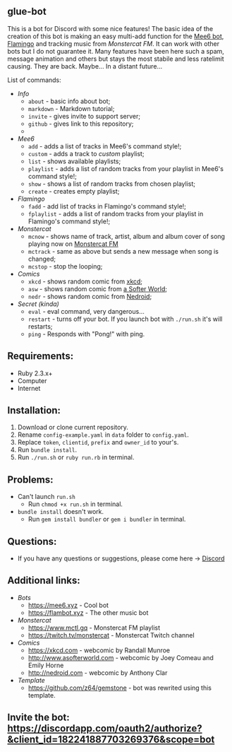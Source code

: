 ## glue-bot

This is a bot for Discord with some nice features! The basic idea of the creation of this bot is making an easy multi-add function for the [Mee6 bot](http://mee6.xyz), [Flamingo](https://flambot.xyz) and tracking music from *Monstercat FM*.
It can work with other bots but I do not guarantee it. Many features have been here such a spam, message animation and others but stays the most stabile and less ratelimit causing. They are back. Maybe... In a distant future...

List of commands:
* _Info_
  * `about` - basic info about bot;
  * `markdown` - Markdown tutorial;
  * `invite` - gives invite to support server;
  * `github` - gives link to this repository;
  * 
* _Mee6_
  * `add` - adds a list of tracks in Mee6's command style!;
  * `custom` - adds a track to *custom* playlist;
  * `list` - shows available playlists;
  * `playlist` - adds a list of random tracks from your playlist in Mee6's command style!;
  * `show` - shows a list of random tracks from chosen playlist;
  * `create` - creates empty playlist; 
* _Flamingo_ 
  * `fadd` - add list of tracks in Flamingo's command style!;
  * `fplaylist` - adds a list of random tracks from your playlist in Flamingo's command style!; 
* _Monstercat_
  * `mcnow` - shows name of track, artist, album and album cover of song playing now on [Monstercat FM](https://twitch.tv/monstercat)
  * `mctrack` - same as above but sends a new message when song is changed;
  * `mcstop` - stop the looping;
* _Comics_
  * `xkcd` - shows random comic from [xkcd](http://xkcd.com/);
  * `asw` - shows random comic from [a Softer World](http://www.asofterworld.com/);
  * `nedr` - shows random comic from [Nedroid](http://nedroid.com/);
* _Secret (kinda)_
  * `eval` - eval command, very dangerous...
  * `restart` - turns off your bot. If you launch bot with `./run.sh` it's will restarts;
  * `ping` - Responds with "Pong!" with ping.

## Requirements:
* Ruby 2.3.x+
* Computer
* Internet

## Installation:
1. Download or clone current repository.
2. Rename `config-example.yaml` in `data` folder to `config.yaml`.
1. Replace `token`, `clientid`, `prefix` and `owner_id` to your's.
4. Run `bundle install`.
5. Run `./run.sh` or `ruby run.rb` in terminal.

## Problems:
* Can't launch `run.sh`
  * Run `chmod +x run.sh` in terminal.
* `bundle install` doesn't work.
  * Run `gem install bundler` or `gem i bundler` in terminal.

## Questions:
  * If you have any questions or suggestions, please come here -> [Discord](https://discord.gg/eJcMYph)

## Additional links:
* _Bots_
  * https://mee6.xyz - Cool bot
  * https://flambot.xyz - The other music bot  
* _Monstercat_
  * https://www.mctl.gq - Monstercat FM playlist
  * https://twitch.tv/monstercat - Monstercat Twitch channel  
* _Comics_
  * https://xkcd.com - webcomic by Randall Munroe
  * http://www.asofterworld.com - webcomic by Joey Comeau and Emily Horne
  * http://nedroid.com - webcomic by Anthony Clar  
* _Template_
  * https://github.com/z64/gemstone - bot was rewrited using this template.
  
## Invite the bot: https://discordapp.com/oauth2/authorize?&client_id=182241887703269376&scope=bot
